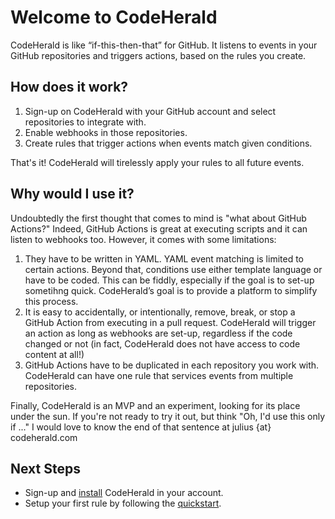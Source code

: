 # Welcome to CodeHerald

CodeHerald is like “if-this-then-that” for GitHub. It listens to events in your
GitHub repositories and triggers actions, based on the rules you create.

## How does it work?

1. Sign-up on CodeHerald with your GitHub account and select repositories
   to integrate with.
2. Enable webhooks in those repositories.
3. Create rules that trigger actions when events match given conditions.

That's it! CodeHerald will tirelessly apply your rules to all future events.

## Why would I use it?

Undoubtedly the first thought that comes to mind is "what about GitHub Actions?"
Indeed, GitHub Actions is great at executing scripts and it can listen to
webhooks too. However, it comes with some limitations:

1. They have to be written in YAML. YAML event matching is limited to certain
   actions. Beyond that, conditions use either template language or have to be
   coded. This can be fiddly, especially if the goal is to set-up sometihng
   quick. CodeHerald’s goal is to provide a platform to simplify this process.
2. It is easy to accidentally, or intentionally, remove, break, or stop a GitHub
   Action from executing in a pull request. CodeHerald will trigger an action as
   long as webhooks are set-up, regardless if the code changed or not (in fact,
   CodeHerald does not have access to code content at all!)
3. GitHub Actions have to be duplicated in each repository you work with.
   CodeHerald can have one rule that services events from multiple repositories.

Finally, CodeHerald is an MVP and an experiment, looking for its place under the
sun. If you're not ready to try it out, but think "Oh, I'd use this only if ..."
I would love to know the end of that sentence at julius {at} codeherald.com

## Next Steps

* Sign-up and [install](install.md) CodeHerald in your account.
* Setup your first rule by following the [quickstart](quickstart.md).
